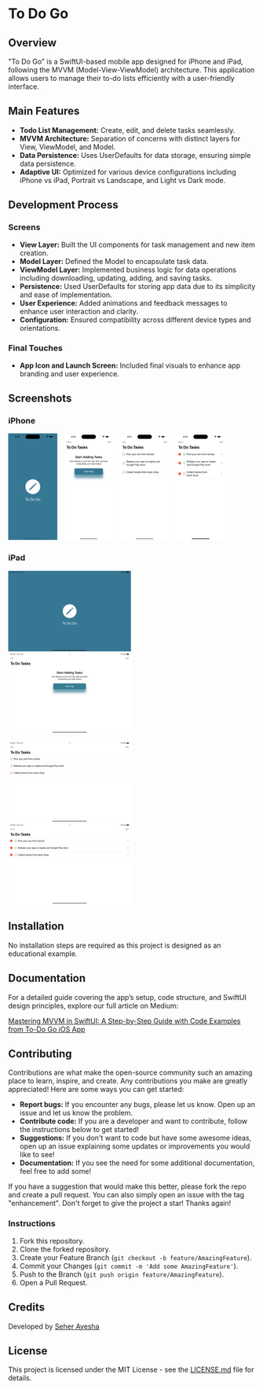 # To Do Go

## Overview

"To Do Go" is a SwiftUI-based mobile app designed for iPhone and iPad, following the MVVM (Model-View-ViewModel) architecture. This application allows users to manage their to-do lists efficiently with a user-friendly interface.

## Main Features

- **Todo List Management:** Create, edit, and delete tasks seamlessly.
- **MVVM Architecture:** Separation of concerns with distinct layers for View, ViewModel, and Model.
- **Data Persistence:** Uses UserDefaults for data storage, ensuring simple data persistence.
- **Adaptive UI:** Optimized for various device configurations including iPhone vs iPad, Portrait vs Landscape, and Light vs Dark mode.

## Development Process

### Screens

- **View Layer:** Built the UI components for task management and new item creation.
- **Model Layer:** Defined the Model to encapsulate task data.
- **ViewModel Layer:** Implemented business logic for data operations including downloading, updating, adding, and saving tasks.
- **Persistence:** Used UserDefaults for storing app data due to its simplicity and ease of implementation.
- **User Experience:** Added animations and feedback messages to enhance user interaction and clarity.
- **Configuration:** Ensured compatibility across different device types and orientations.

### Final Touches

- **App Icon and Launch Screen:** Included final visuals to enhance app branding and user experience.

## Screenshots

### iPhone 

<img src="screenshots/iPhone_0.png" width="100" />&emsp;<img src="screenshots/iPhone_1.png" width="100" />&emsp;<img src="screenshots/iPhone_2.png" width="100" />&emsp;<img src="screenshots/iPhone_3.png" width="100" />



### iPad

<img src="screenshots/iPad_0.png" width="250" />&emsp;&emsp;<img src="screenshots/iPad_1.png" width="250" />

<img src="screenshots/iPad_2.png" width="250" />&emsp;&emsp;<img src="screenshots/iPad_3.png" width="250" />

## Installation

No installation steps are required as this project is designed as an educational example.

## Documentation
For a detailed guide covering the app’s setup, code structure, and SwiftUI design principles, explore our full article on Medium:

[Mastering MVVM in SwiftUI: A Step-by-Step Guide with Code Examples from To-Do Go iOS App](https://medium.com/@seher.ayesha/mastering-mvvm-in-swiftui-a-step-by-step-guide-with-code-examples-from-to-do-go-ios-app-94b3ca81532d)


## Contributing

Contributions are what make the open-source community such an amazing place to learn, inspire, and create. Any contributions you make are greatly appreciated! Here are some ways you can get started:

- **Report bugs:** If you encounter any bugs, please let us know. Open up an issue and let us know the problem.
- **Contribute code:** If you are a developer and want to contribute, follow the instructions below to get started!
- **Suggestions:** If you don't want to code but have some awesome ideas, open up an issue explaining some updates or improvements you would like to see!
- **Documentation:** If you see the need for some additional documentation, feel free to add some!

If you have a suggestion that would make this better, please fork the repo and create a pull request. You can also simply open an issue with the tag "enhancement". Don't forget to give the project a star! Thanks again!

### Instructions

1. Fork this repository.
2. Clone the forked repository.
3. Create your Feature Branch (`git checkout -b feature/AmazingFeature`).
4. Commit your Changes (`git commit -m 'Add some AmazingFeature'`).
5. Push to the Branch (`git push origin feature/AmazingFeature`).
6. Open a Pull Request.

## Credits

Developed by [Seher Ayesha](https://github.com/seher-ayesha)

## License

This project is licensed under the MIT License - see the [LICENSE.md](LICENSE.md) file for details.
